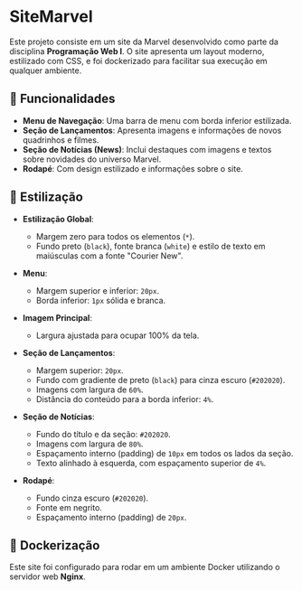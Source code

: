 # SiteMarvel

Este projeto consiste em um site da Marvel desenvolvido como parte da disciplina **Programação Web I**. O site apresenta um layout moderno, estilizado com CSS, e foi dockerizado para facilitar sua execução em qualquer ambiente.

## 🚀 Funcionalidades

- **Menu de Navegação**: Uma barra de menu com borda inferior estilizada.
- **Seção de Lançamentos**: Apresenta imagens e informações de novos quadrinhos e filmes.
- **Seção de Notícias (News)**: Inclui destaques com imagens e textos sobre novidades do universo Marvel.
- **Rodapé**: Com design estilizado e informações sobre o site.

## 🎨 Estilização

- **Estilização Global**:
  - Margem zero para todos os elementos (`*`).
  - Fundo preto (`black`), fonte branca (`white`) e estilo de texto em maiúsculas com a fonte "Courier New".
  
- **Menu**:
  - Margem superior e inferior: `20px`.
  - Borda inferior: `1px` sólida e branca.
  
- **Imagem Principal**:
  - Largura ajustada para ocupar 100% da tela.

- **Seção de Lançamentos**:
  - Margem superior: `20px`.
  - Fundo com gradiente de preto (`black`) para cinza escuro (`#202020`).
  - Imagens com largura de `60%`.
  - Distância do conteúdo para a borda inferior: `4%`.

- **Seção de Notícias**:
  - Fundo do título e da seção: `#202020`.
  - Imagens com largura de `80%`.
  - Espaçamento interno (padding) de `10px` em todos os lados da seção.
  - Texto alinhado à esquerda, com espaçamento superior de `4%`.

- **Rodapé**:
  - Fundo cinza escuro (`#202020`).
  - Fonte em negrito.
  - Espaçamento interno (padding) de `20px`.

## 🐳 Dockerização

Este site foi configurado para rodar em um ambiente Docker utilizando o servidor web **Nginx**.

